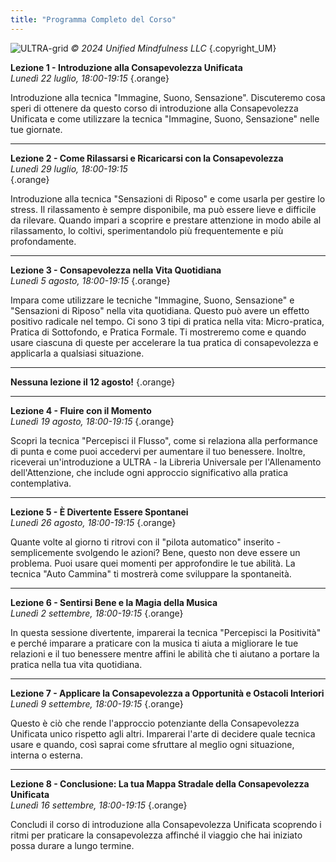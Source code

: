 ```yaml
---
title: "Programma Completo del Corso"
---
```


![ULTRA-grid](/images/ULTRA-grid.jpg)
_&copy; 2024 Unified Mindfulness LLC_
{.copyright_UM}

**Lezione 1 - Introduzione alla Consapevolezza Unificata**  
_Lunedì 22 luglio, 18:00-19:15_
{.orange} 


Introduzione alla tecnica "Immagine, Suono, Sensazione". Discuteremo cosa speri di ottenere da questo corso di introduzione alla Consapevolezza Unificata e come utilizzare la tecnica "Immagine, Suono, Sensazione" nelle tue giornate.

---
**Lezione 2 - Come Rilassarsi e Ricaricarsi con la Consapevolezza**  
_Lunedì 29 luglio, 18:00-19:15_  
{.orange}

Introduzione alla tecnica "Sensazioni di Riposo" e come usarla per gestire lo stress. Il rilassamento è sempre disponibile, ma può essere lieve e difficile da rilevare. Quando impari a scoprire e prestare attenzione in modo abile al rilassamento, lo coltivi, sperimentandolo più frequentemente e più profondamente.

---
**Lezione 3 - Consapevolezza nella Vita Quotidiana**  
_Lunedì 5 agosto, 18:00-19:15_
{.orange}

Impara come utilizzare le tecniche "Immagine, Suono, Sensazione" e "Sensazioni di Riposo" nella vita quotidiana. Questo può avere un effetto positivo radicale nel tempo. Ci sono 3 tipi di pratica nella vita: Micro-pratica, Pratica di Sottofondo, e Pratica Formale. Ti mostreremo come e quando usare ciascuna di queste per accelerare la tua pratica di consapevolezza e applicarla a qualsiasi situazione.

---

**Nessuna lezione il 12 agosto!**
{.orange}

---

**Lezione 4 - Fluire con il Momento**  
_Lunedì 19 agosto, 18:00-19:15_
{.orange}

Scopri la tecnica "Percepisci il Flusso", come si relaziona alla performance di punta e come puoi accedervi per aumentare il tuo benessere. Inoltre, riceverai un'introduzione a ULTRA - la Libreria Universale per l'Allenamento dell'Attenzione, che include ogni approccio significativo alla pratica contemplativa.

---
**Lezione 5 - È Divertente Essere Spontanei**  
_Lunedì 26 agosto, 18:00-19:15_
{.orange}

Quante volte al giorno ti ritrovi con il "pilota automatico" inserito - semplicemente svolgendo le azioni? Bene, questo non deve essere un problema. Puoi usare quei momenti per approfondire le tue abilità. La tecnica "Auto Cammina" ti mostrerà come sviluppare la spontaneità.

---
**Lezione 6 - Sentirsi Bene e la Magia della Musica**  
_Lunedì 2 settembre, 18:00-19:15_
{.orange}

In questa sessione divertente, imparerai la tecnica "Percepisci la Positività" e perché imparare a praticare con la musica ti aiuta a migliorare le tue relazioni e il tuo benessere mentre affini le abilità che ti aiutano a portare la pratica nella tua vita quotidiana.

---
**Lezione 7 - Applicare la Consapevolezza a Opportunità e Ostacoli Interiori**  
_Lunedì 9 settembre, 18:00-19:15_
{.orange}

Questo è ciò che rende l'approccio potenziante della Consapevolezza Unificata unico rispetto agli altri. Imparerai l'arte di decidere quale tecnica usare e quando, così saprai come sfruttare al meglio ogni situazione, interna o esterna.

---
**Lezione 8 - Conclusione: La tua Mappa Stradale della Consapevolezza Unificata**  
_Lunedì 16 settembre, 18:00-19:15_
{.orange}

Concludi il corso di introduzione alla Consapevolezza Unificata scoprendo i ritmi per praticare la consapevolezza affinché il viaggio che hai iniziato possa durare a lungo termine.
